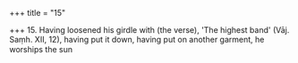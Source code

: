 +++
title = "15"

+++
15. Having loosened his girdle with (the verse), 'The highest band' (Vāj. Saṃh. XII, 12), having put it down, having put on another garment, he worships the sun
